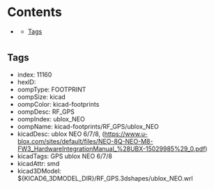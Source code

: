 



Contents
========

* [](#)
	* [Tags](#tags)

# 

## Tags

- index: 11160
- hexID: 
- oompType: FOOTPRINT
- oompSize: kicad
- oompColor: kicad-footprints
- oompDesc: RF_GPS
- oompIndex: ublox_NEO
- oompName: kicad-footprints/RF_GPS/ublox_NEO
- kicadDesc: ublox NEO 6/7/8, (https://www.u-blox.com/sites/default/files/NEO-8Q-NEO-M8-FW3_HardwareIntegrationManual_%28UBX-15029985%29_0.pdf)
- kicadTags: GPS ublox NEO 6/7/8
- kicadAttr: smd
- kicad3DModel: ${KICAD6_3DMODEL_DIR}/RF_GPS.3dshapes/ublox_NEO.wrl
